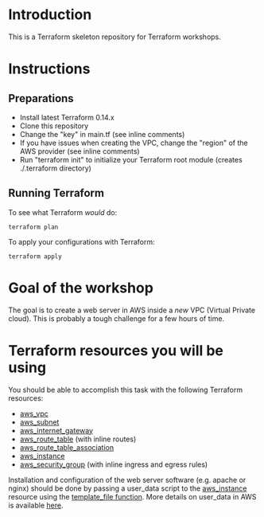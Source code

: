 # Introduction

This is a Terraform skeleton repository for Terraform workshops.

# Instructions

## Preparations

* Install latest Terraform 0.14.x
* Clone this repository
* Change the "key" in main.tf (see inline comments)
* If you have issues when creating the VPC, change the "region" of the AWS provider (see inline comments)
* Run "terraform init" to initialize your Terraform root module (creates ./.terraform directory)

## Running Terraform

To see what Terraform *would* do:

    terraform plan

To apply your configurations with Terraform:

    terraform apply

# Goal of the workshop

The goal is to create a web server in AWS inside a *new* VPC (Virtual Private
cloud). This is probably a tough challenge for a few hours of time.

# Terraform resources you will be using

You should be able to accomplish this task with the following Terraform resources:

* [aws_vpc](https://registry.terraform.io/providers/hashicorp/aws/latest/docs/resources/vpc)
* [aws_subnet](https://registry.terraform.io/providers/hashicorp/aws/latest/docs/resources/subnet)
* [aws_internet_gateway](https://registry.terraform.io/providers/hashicorp/aws/latest/docs/resources/internet_gateway)
* [aws_route_table](https://registry.terraform.io/providers/hashicorp/aws/latest/docs/resources/route_table) (with inline routes)
* [aws_route_table_association](https://registry.terraform.io/providers/hashicorp/aws/latest/docs/resources/route_table_association)
* [aws_instance](https://registry.terraform.io/providers/hashicorp/aws/latest/docs/resources/instance)
* [aws_security_group](https://registry.terraform.io/providers/hashicorp/aws/latest/docs/resources/security_group) (with inline ingress and egress rules)

Installation and configuration of the web server software (e.g. apache or nginx)
should be done by passing a user_data script to the
[aws_instance](https://registry.terraform.io/providers/hashicorp/aws/latest/docs/resources/instance)
resource using the
[template_file function](https://registry.terraform.io/providers/hashicorp/template/latest/docs/data-sources/file).
More details on user_data in AWS is available [here](https://docs.aws.amazon.com/AWSEC2/latest/UserGuide/user-data.html).
